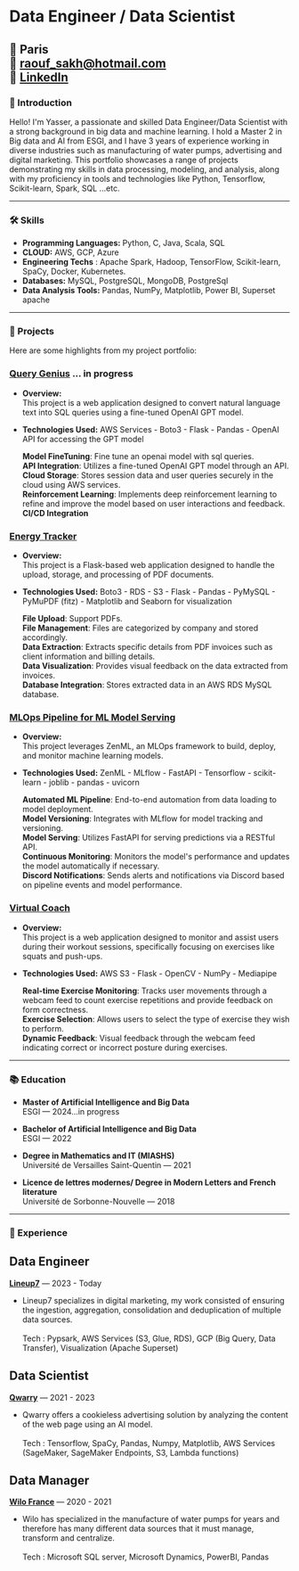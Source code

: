 # Data Engineer / Data Scientist

📍 Paris <br>
📧 raouf_sakh@hotmail.com <br>
💼 [LinkedIn](https://www.linkedin.com/in/yasser-sakhraoui/) <br>
---

### 👋 Introduction

Hello! I'm Yasser, a passionate and skilled Data Engineer/Data Scientist with a strong background in big data and machine learning. I hold a Master 2 in Big data and AI from ESGI, and I have 3 years of experience working in diverse industries such as manufacturing of water pumps, advertising and digital marketing. This portfolio showcases a range of projects demonstrating my skills in data processing, modeling, and analysis, along with my proficiency in tools and technologies like Python, Tensorflow, Scikit-learn, Spark, SQL ...etc.

---

### 🛠 Skills

- **Programming Languages:** Python, C, Java, Scala, SQL
- **CLOUD:** AWS, GCP, Azure
- **Engineering Techs** : Apache Spark, Hadoop, TensorFlow, Scikit-learn, SpaCy, Docker, Kubernetes.
- **Databases:** MySQL, PostgreSQL, MongoDB, PostgreSql
- **Data Analysis Tools:** Pandas, NumPy, Matplotlib, Power BI, Superset apache

---

### 📁 Projects

Here are some highlights from my project portfolio:

### [Query Genius](https://github.com/djibygass/QueryGenius) ... in progress
- **Overview:**<br>
This project is a web application designed to convert natural language text into SQL queries using a fine-tuned OpenAI GPT model.<br>

- **Technologies Used:** AWS Services - Boto3 - Flask - Pandas - OpenAI API for accessing the GPT model

  **Model FineTuning**: Fine tune an openai model with sql queries.<br>
  **API Integration**: Utilizes a fine-tuned OpenAI GPT model through an API.<br>
  **Cloud Storage**: Stores session data and user queries securely in the cloud using AWS services.<br>
  **Reinforcement Learning**: Implements deep reinforcement learning to refine and improve the model based on user interactions and feedback.<br>
  **CI/CD Integration**


### [Energy Tracker](https://github.com/yasser3434/energy)
- **Overview:**<br>
This project is a Flask-based web application designed to handle the upload, storage, and processing of PDF documents.<br>

- **Technologies Used:** Boto3 - RDS - S3 - Flask - Pandas - PyMySQL - PyMuPDF (fitz) - Matplotlib and Seaborn for visualization

  **File Upload**: Support PDFs.<br>
  **File Management**: Files are categorized by company and stored accordingly.<br>
  **Data Extraction**: Extracts specific details from PDF invoices such as client information and billing details.<br>
  **Data Visualization**: Provides visual feedback on the data extracted from invoices.<br>
  **Database Integration**: Stores extracted data in an AWS RDS MySQL database.



### [MLOps Pipeline for ML Model Serving](https://github.com/ICollaps/ZenML-project)
- **Overview:**<br>
  This project leverages ZenML, an MLOps framework to build, deploy, and monitor machine learning models.<br>

- **Technologies Used:** ZenML - MLflow - FastAPI - Tensorflow - scikit-learn - joblib - pandas - uvicorn
  
  **Automated ML Pipeline**: End-to-end automation from data loading to model deployment.<br>
  **Model Versioning**: Integrates with MLflow for model tracking and versioning.<br>
  **Model Serving**: Utilizes FastAPI for serving predictions via a RESTful API.<br>
  **Continuous Monitoring**: Monitors the model's performance and updates the model automatically if necessary.<br>
  **Discord Notifications**: Sends alerts and notifications via Discord based on pipeline events and model performance.<br>


  
### [Virtual Coach](https://github.com/djibygass/virtual_coach_gp)
- **Overview:**<br>
  This project is a web application designed to monitor and assist users during their workout sessions, specifically focusing on exercises like squats and push-ups.<br>

- **Technologies Used:** AWS S3 - Flask - OpenCV - NumPy - Mediapipe
  
  **Real-time Exercise Monitoring**: Tracks user movements through a webcam feed to count exercise repetitions and provide feedback on form correctness.<br>
  **Exercise Selection**: Allows users to select the type of exercise they wish to perform.<br>
  **Dynamic Feedback**: Visual feedback through the webcam feed indicating correct or incorrect posture during exercises.<br>
  


---

### 📚 Education

- **Master of Artificial Intelligence and Big Data**  
  ESGI — 2024...in progress

- **Bachelor of Artificial Intelligence and Big Data**  
  ESGI — 2022

- **Degree in Mathematics and IT (MIASHS)**  
  Université de Versailles Saint-Quentin — 2021

- **Licence de lettres modernes/ Degree in Modern Letters and French literature**  
  Université de Sorbonne-Nouvelle — 2018
---

### 💼 Experience

## Data Engineer
**[Lineup7](https://www.lineup7.fr/)** — 2023 - Today
- Lineup7 specializes in digital marketing, my work consisted of ensuring the ingestion, aggregation, consolidation and deduplication of multiple data sources.<br><br>
  Tech : Pypsark, AWS Services (S3, Glue, RDS), GCP (Big Query, Data Transfer), Visualization (Apache Superset)

## Data Scientist
**[Qwarry](https://www.qwarry.com/)** — 2021 - 2023
- Qwarry offers a cookieless advertising solution by analyzing the content of the web page using an AI model.<br><br>
  Tech : Tensorflow, SpaCy, Pandas, Numpy, Matplotlib, AWS Services (SageMaker, SageMaker Endpoints, S3, Lambda functions)

## Data Manager
**[Wilo France](https://wilo.com/fr/fr/)** — 2020 - 2021
- Wilo has specialized in the manufacture of water pumps for years and therefore has many different data sources that it must manage, transform and centralize.<br><br>
  Tech : Microsoft SQL server, Microsoft Dynamics, PowerBI, Pandas

